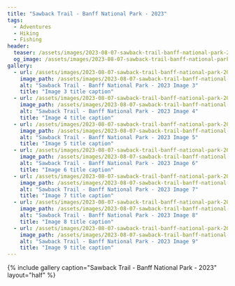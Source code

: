 ```yaml
---
title: "Sawback Trail - Banff National Park - 2023"
tags:
  - Adventures
  - Hiking
  - Fishing
header:
  teaser: /assets/images/2023-08-07-sawback-trail-banff-national-park-2023/img03.png
  og_image: /assets/images/2023-08-07-sawback-trail-banff-national-park-2023/img03.png
gallery:
  - url: /assets/images/2023-08-07-sawback-trail-banff-national-park-2023/img03.png
    image_path: /assets/images/2023-08-07-sawback-trail-banff-national-park-2023/img03.png
    alt: "Sawback Trail - Banff National Park - 2023 Image 3"
    title: "Image 3 title caption"
  - url: /assets/images/2023-08-07-sawback-trail-banff-national-park-2023/img04.png
    image_path: /assets/images/2023-08-07-sawback-trail-banff-national-park-2023/img04.png
    alt: "Sawback Trail - Banff National Park - 2023 Image 4"
    title: "Image 4 title caption"
  - url: /assets/images/2023-08-07-sawback-trail-banff-national-park-2023/img05.png
    image_path: /assets/images/2023-08-07-sawback-trail-banff-national-park-2023/img05.png
    alt: "Sawback Trail - Banff National Park - 2023 Image 5"
    title: "Image 5 title caption"
  - url: /assets/images/2023-08-07-sawback-trail-banff-national-park-2023/img06.png
    image_path: /assets/images/2023-08-07-sawback-trail-banff-national-park-2023/img06.png
    alt: "Sawback Trail - Banff National Park - 2023 Image 6"
    title: "Image 6 title caption"
  - url: /assets/images/2023-08-07-sawback-trail-banff-national-park-2023/img07.png
    image_path: /assets/images/2023-08-07-sawback-trail-banff-national-park-2023/img07.png
    alt: "Sawback Trail - Banff National Park - 2023 Image 7"
    title: "Image 7 title caption"
  - url: /assets/images/2023-08-07-sawback-trail-banff-national-park-2023/img08.png
    image_path: /assets/images/2023-08-07-sawback-trail-banff-national-park-2023/img08.png
    alt: "Sawback Trail - Banff National Park - 2023 Image 8"
    title: "Image 8 title caption"
  - url: /assets/images/2023-08-07-sawback-trail-banff-national-park-2023/img09.png
    image_path: /assets/images/2023-08-07-sawback-trail-banff-national-park-2023/img09.png
    alt: "Sawback Trail - Banff National Park - 2023 Image 9"
    title: "Image 9 title caption"
---
```


{% include gallery caption="Sawback Trail - Banff National Park - 2023" layout="half" %}
